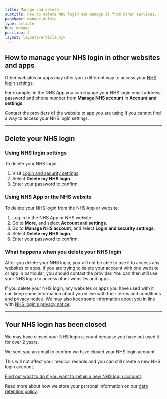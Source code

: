 ```yaml
---
title: Manage and delete
subtitle: How to delete NHS login and manage it from other services.
pageName: manage:delete
type: article
hub: manage
position: 7
layout: layouts/article.njk
---
```


## How to manage your NHS login in other websites and apps

Other websites or apps may offer you a different way to access your [NHS login settings](https://settings.login.nhs.uk/ 'NHS login settings').

For example, in the NHS App you can change your NHS login email address, password and phone number from **Manage NHS account** in **Account and settings**.

Contact the providers of the website or app you are using if you cannot find a way to access your NHS login settings.

---

## Delete your NHS login

### Using NHS login settings

To delete your NHS login:

1. Visit [Login and security settings](https://settings.login.nhs.uk/ 'NHS login settings').
2. Select **Delete my NHS login**.
3. Enter your password to confirm. 

### Using NHS App or the NHS website

To delete your NHS login from the NHS App or website:

1. Log in to the NHS App or NHS website. 
2. Go to **More**, and select **Account and settings**.
3. Go to **Manage NHS account**, and select **Login and security settings**.
4. Select **Delete my NHS login**.
5. Enter your password to confirm.

### What happens when you delete your NHS login

After you delete your NHS login, you will not be able to use it to access any websites or apps. If you are trying to delete your account with one website or app in particular, you should contact the provider. You can then still use your NHS login to access other websites and apps.

If you delete your NHS login, any websites or apps you have used with it can keep some information about you in line with their terms and conditions and privacy notice. We may also keep some information about you in line with [NHS login's privacy notice](https://access.login.nhs.uk/privacy "NHS login's privacy notice").

---

## Your NHS login has been closed

We may have closed your NHS login account because you have not used it for over 2 years.

We sent you an email to confirm we have closed your NHS login account.

This will not affect your medical records and you can still create a new NHS login account.

[Find out what to do if you want to set up a new NHS login account](/setupnhslogin/#how-to-set-up-an-nhs-login "How to set up an NHS login").

Read more about how we store your personal information on our [data retention policy](https://access.login.nhs.uk/privacy#how-store-personal-info "data retention policy").